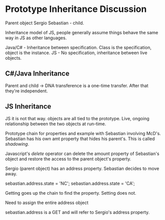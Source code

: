 
# Prototype Inheritance Discussion

Parent object Sergio
Sebastian - child.

Inheritance model of JS, people generally assume things behave the same way in JS as other languages.

Java/C# - Inheritance between specification. Class is the specification, object is the instance.
JS - No specification, inheritance between live objects.

## C#/Java Inheritance
Parent and child -> DNA transference is a one-time transfer. 
After that they're independent.

## JS Inheritance
JS it is not that way. objects are all tied to the prototype. 
Live, ongoing relationship between the two objects at run-time.

Prototype chain for properties and example with Sebastian involving McD's.
Sebastian has his own amt property that hides his parent's.
This is called *shadowing*.

Javascript's *delete* operator can delete the amount property of Sebastian's object 
and restore the access to the parent object's property.

Sergio (parent object) has an address property. Sebastian decides to move away.

sebastian.address.state = 'NC';
sebastian.address.state = 'CA';

Getting goes up the chain to find the property. Setting does not.

Need to assign the entire address object 

sebastian.address is a GET and will refer to Sergio's address property.



